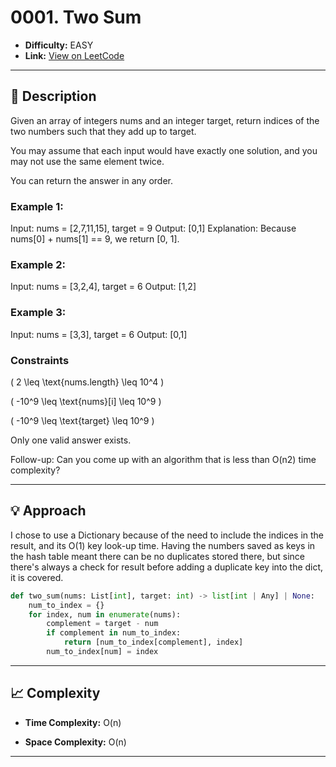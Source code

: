 # 0001. Two Sum

- **Difficulty:** EASY 
- **Link:** [View on LeetCode](https://leetcode.com/problems/two-sum/)

---

## 🧩 Description

Given an array of integers nums and an integer target, return indices of the two numbers such that they add up to target.

You may assume that each input would have exactly one solution, and you may not use the same element twice.

You can return the answer in any order.

### Example 1:
Input: nums = [2,7,11,15], target = 9
Output: [0,1]
Explanation: Because nums[0] + nums[1] == 9, we return [0, 1].

### Example 2:
Input: nums = [3,2,4], target = 6
Output: [1,2]

### Example 3:
Input: nums = [3,3], target = 6
Output: [0,1]

###  Constraints
  
( 2 \leq \text{nums.length} \leq 10^4 )
  
( -10^9 \leq \text{nums}[i] \leq 10^9 )
  
( -10^9 \leq \text{target} \leq 10^9 )
  
Only one valid answer exists.
 

Follow-up: Can you come up with an algorithm that is less than O(n2) time complexity?

---

## 💡 Approach

I chose to use a Dictionary because of the need to include the indices in the result, and its O(1) key look-up time. 
Having the numbers saved as keys in the hash table meant there can be no duplicates stored there, but since there's always a check for result before adding a duplicate key into the dict, it is covered.
```python
def two_sum(nums: List[int], target: int) -> list[int | Any] | None:
    num_to_index = {}
    for index, num in enumerate(nums):
        complement = target - num
        if complement in num_to_index:
            return [num_to_index[complement], index]
        num_to_index[num] = index
```

---

## 📈 Complexity

- **Time Complexity:** O(n)

- **Space Complexity:** O(n)

---
